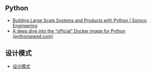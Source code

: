 
## Python

- [Building Large Scale Systems and Products with Python | Soroco Engineering](https://engineering.soroco.com/building-large-scale-systems-and-products-with-python/)
- [A deep dive into the “official” Docker image for Python (pythonspeed.com)](https://pythonspeed.com/articles/official-python-docker-image/)

## 设计模式

- [设计模式](https://refactoringguru.cn/design-patterns)
